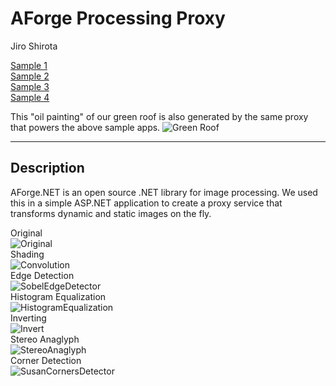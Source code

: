 AForge Processing Proxy
========

Jiro Shirota

[Sample 1](http://jshirota.com/Approx/index.html?url=http://server.arcgisonline.com/arcgis/rest/services/ESRI_Imagery_World_2D/MapServer)  
[Sample 2](http://jshirota.com/Approx/index.html?url=http://server.arcgisonline.com/arcgis/rest/services/ESRI_StreetMap_World_2D/MapServer)  
[Sample 3](http://jshirota.com/Approx/index.html?url=http://sampleserver6.arcgisonline.com/arcgis/rest/services/Toronto/ImageServer)  
[Sample 4](http://jshirota.com/Approx/index.html?url=http://sampleserver6.arcgisonline.com/arcgis/rest/services/CharlotteLAS/ImageServer&type=i)

This "oil painting" of our green roof is also generated by the same proxy that powers the above sample apps.
![Green Roof](http://jshirota.com/Approx/Proxy.ashx?http://www.esri.ca/sites/default/files/styles/events_focal/public/gen_page_company/Company.jpg?filters=OilPainting();SaturationCorrection(-0.2);)

----

## Description

AForge.NET is an open source .NET library for image processing.  We used this in a simple ASP.NET application to create a proxy service that transforms dynamic and static images on the fly.

Original<br/>
![Original](http://jshirota.com/Approx/Proxy.ashx?http://sampleserver6.arcgisonline.com/arcgis/rest/services/CharlotteLAS/ImageServer/exportImage?filters=&f=image&bbox=1444492.3173566754%2C541150.9635974304%2C1451085.8411015687%2C542917.5588865096&imageSR=102719&bboxSR=102719)<br/>
Shading<br/>
![Convolution](http://jshirota.com/Approx/Proxy.ashx?http://sampleserver6.arcgisonline.com/arcgis/rest/services/CharlotteLAS/ImageServer/exportImage?filters=Grayscale()%3BConvolution()%3B&f=image&bbox=1444492.3173566754%2C541150.9635974304%2C1451085.8411015687%2C542917.5588865096&imageSR=102719&bboxSR=102719)<br/>
Edge Detection<br/>
![SobelEdgeDetector](http://jshirota.com/Approx/Proxy.ashx?http://sampleserver6.arcgisonline.com/arcgis/rest/services/CharlotteLAS/ImageServer/exportImage?filters=Grayscale()%3BSISThreshold()%3BSobelEdgeDetector()%3B&f=image&bbox=1444492.3173566754%2C541150.9635974304%2C1451085.8411015687%2C542917.5588865096&imageSR=102719&bboxSR=102719)<br/>
Histogram Equalization<br/>
![HistogramEqualization](http://jshirota.com/Approx/Proxy.ashx?http://sampleserver6.arcgisonline.com/arcgis/rest/services/CharlotteLAS/ImageServer/exportImage?filters=HistogramEqualization()%3B&f=image&bbox=1444492.3173566754%2C541150.9635974304%2C1451085.8411015687%2C542917.5588865096&imageSR=102719&bboxSR=102719)<br/>
Inverting<br/>
![Invert](http://jshirota.com/Approx/Proxy.ashx?http://sampleserver6.arcgisonline.com/arcgis/rest/services/CharlotteLAS/ImageServer/exportImage?filters=Invert()%3B&f=image&bbox=1444492.3173566754%2C541150.9635974304%2C1451085.8411015687%2C542917.5588865096&imageSR=102719&bboxSR=102719)<br/>
Stereo Anaglyph<br/>
![StereoAnaglyph](http://jshirota.com/Approx/Proxy.ashx?http://sampleserver6.arcgisonline.com/arcgis/rest/services/CharlotteLAS/ImageServer/exportImage?filters=StereoAnaglyph()%3B&f=image&bbox=1444492.3173566754%2C541150.9635974304%2C1451085.8411015687%2C542917.5588865096&imageSR=102719&bboxSR=102719)<br/>
Corner Detection<br/>
![SusanCornersDetector](http://jshirota.com/Approx/Proxy.ashx?http://sampleserver6.arcgisonline.com/arcgis/rest/services/CharlotteLAS/ImageServer/exportImage?filters=SusanCornersDetector()%3B&f=image&bbox=1444492.3173566754%2C541150.9635974304%2C1451085.8411015687%2C542917.5588865096&imageSR=102719&bboxSR=102719)
